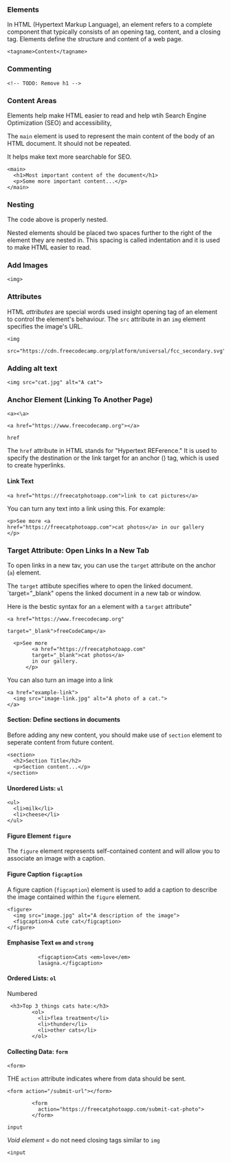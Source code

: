 ### Elements

In HTML (Hypertext Markup Language), an element refers to a complete component that typically consists of an opening tag, content, and a closing tag. Elements define the structure and content of a web page.

```
<tagname>Content</tagname>
```

### Commenting

```
<!-- TODO: Remove h1 -->
```

### Content Areas

Elements help make HTML easier to read and help wtih Search Engine Optimization (SEO) and accessibility,

The `main` element is used to represent the main content of the body of an HTML document. It should not be repeated.

It helps make text more searchable for SEO.

```
<main>
  <h1>Most important content of the document</h1>
  <p>Some more important content...</p>
</main>
```

### Nesting

The code above is properly nested.

Nested elements should be placed two spaces further to the right of the element they are nested in. This spacing is called indentation and it is used to make HTML easier to read.

### Add Images

`<img>`

### Attributes

HTML _attributes_ are special words used insight opening tag of an element to control the element's behaviour. The `src` attribute in an `img` element specifies the image's URL.

```
<img

src="https://cdn.freecodecamp.org/platform/universal/fcc_secondary.svg">

```
### Adding alt text
```
<img src="cat.jpg" alt="A cat">
```

### Anchor Element (Linking To Another Page)
`<a><\a>`

```
<a href="https://www.freecodecamp.org"></a>
```
`href`

The `href` attribute in HTML stands for "Hypertext REFerence." It is used to specify the destination or the link target for an anchor (<a>) tag, which is used to create hyperlinks.

#### Link Text

`<a href="https://freecatphotoapp.com">link to cat pictures</a>`

You can turn any text into a link using this. For example:

```
<p>See more <a
href="https://freecatphotoapp.com">cat photos</a> in our gallery 
</p>
```

### Target Attribute: Open Links In a New Tab

To open links in a new tav, you can use the `target` attribute on the anchor (`a`) element.

The `target` attibute specifies where to open the linked document. `target="_blank" opens the linked document in a new tab or window.

Here is the bestic syntax for an `a` element with a `target` attribute"

```
<a href="https://www.freecodecamp.org"

target="_blank">freeCodeCamp</a>

```

````
  <p>See more 
        <a href="https://freecatphotoapp.com"
        target="_blank">cat photos</a> 
        in our gallery.
      </p>
````

You can also turn an image into a link

````
<a href="example-link">
  <img src="image-link.jpg" alt="A photo of a cat.">
</a>
````

#### Section: Define sections in documents

Before adding any new content, you should make use of `section` element to seperate content from future content.

````
<section>
  <h2>Section Title</h2>
  <p>Section content...</p>
</section>
````

#### Unordered Lists: `ul`

````
<ul>
  <li>milk</li>
  <li>cheese</li>
</ul>
````

#### Figure Element `figure`

The `figure` element represents self-contained content and will allow you to associate an image with a caption.

#### Figure Caption `figcaption`

A figure caption (`figcaption`) element is used to add a caption to describe the image contained within the `figure` element.

````
<figure>
  <img src="image.jpg" alt="A description of the image">
  <figcaption>A cute cat</figcaption>
</figure>
````


#### Emphasise Text `em` and `strong`
````
          <figcaption>Cats <em>love</em> 
          lasagna.</figcaption>
````
#### Ordered Lists: `ol`

Numbered

````
 <h3>Top 3 things cats hate:</h3>
        <ol>
          <li>flea treatment</li>
          <li>thunder</li>
          <li>other cats</li>
        </ol>
`````

#### Collecting Data: `form`

`<form>`

THE `action` attribute indicates where from data should be sent.

`<form action="/submit-url"></form>`

````
        <form
          action="https://freecatphotoapp.com/submit-cat-photo">
        </form>
`````

`input`

_Void element_ = do not need closing tags similar to `img`

`<input`




